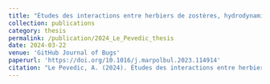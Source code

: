 ```yaml
---
title: "Études des interactions entre herbiers de zostères, hydrodynamique et dynamique sédimentaire dans une lagune semi-fermée: cas du Bassin d'Arcachon"
collection: publications
category: thesis
permalink: /publication/2024_Le_Pevedic_thesis
date: 2024-03-22
venue: 'GitHub Journal of Bugs'
paperurl: 'https://doi.org/10.1016/j.marpolbul.2023.114914'
citation: "Le Pevedic, A. (2024). Études des interactions entre herbiers de zostères, hydrodynamique et dynamique sédimentaire dans une lagune semi-fermée: cas du Bassin d'Arcachon. PhD Thesis, Université de Bordeaux, 335 pp."
---
```

